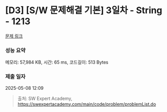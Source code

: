 # [D3] [S/W 문제해결 기본] 3일차 - String - 1213 

[문제 링크](https://swexpertacademy.com/main/code/problem/problemDetail.do?contestProbId=AV14P0c6AAUCFAYi) 

### 성능 요약

메모리: 57,984 KB, 시간: 65 ms, 코드길이: 513 Bytes

### 제출 일자

2025-05-08 12:09



> 출처: SW Expert Academy, https://swexpertacademy.com/main/code/problem/problemList.do